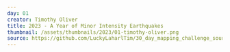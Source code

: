 ```yaml
---
day: 01
creator: Timothy Oliver
title: 2023 - A Year of Minor Intensity Earthquakes
thumbnail: /assets/thumbnails/2023/01-timothy-oliver.png
source: https://github.com/LuckyLaharlTim/30_day_mapping_challenge_source/raw/main/30DayMappingWork/all_maps.Rmd  
---
```

